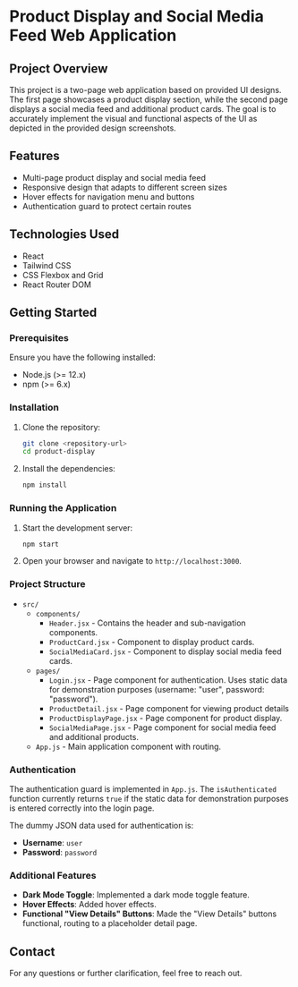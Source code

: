 # Product Display and Social Media Feed Web Application

## Project Overview

This project is a two-page web application based on provided UI designs. The first page showcases a product display section, while the second page displays a social media feed and additional product cards. The goal is to accurately implement the visual and functional aspects of the UI as depicted in the provided design screenshots.

## Features

- Multi-page product display and social media feed
- Responsive design that adapts to different screen sizes
- Hover effects for navigation menu and buttons
- Authentication guard to protect certain routes

## Technologies Used

- React
- Tailwind CSS
- CSS Flexbox and Grid
- React Router DOM

## Getting Started

### Prerequisites

Ensure you have the following installed:

- Node.js (>= 12.x)
- npm (>= 6.x)

### Installation

1. Clone the repository:

   ```bash
   git clone <repository-url>
   cd product-display
   ```

2. Install the dependencies:
   ```bash
   npm install
   ```

### Running the Application

1. Start the development server:

   ```bash
   npm start
   ```

2. Open your browser and navigate to `http://localhost:3000`.

### Project Structure

- `src/`
  - `components/`
    - `Header.jsx` - Contains the header and sub-navigation components.
    - `ProductCard.jsx` - Component to display product cards.
    - `SocialMediaCard.jsx` - Component to display social media feed cards.
  - `pages/`
    - `Login.jsx` - Page component for authentication. Uses static data for demonstration purposes (username: "user", password: "password").
    - `ProductDetail.jsx` - Page component for viewing product details
    - `ProductDisplayPage.jsx` - Page component for product display.
    - `SocialMediaPage.jsx` - Page component for social media feed and additional products.
  - `App.js` - Main application component with routing.

### Authentication

The authentication guard is implemented in `App.js`. The `isAuthenticated` function currently returns `true` if the static data for demonstration purposes is entered correctly into the login page.

The dummy JSON data used for authentication is:

- **Username**: `user`
- **Password**: `password`

### Additional Features

- **Dark Mode Toggle**: Implemented a dark mode toggle feature.
- **Hover Effects**: Added hover effects.
- **Functional "View Details" Buttons**: Made the "View Details" buttons functional, routing to a placeholder detail page.

## Contact

For any questions or further clarification, feel free to reach out.
